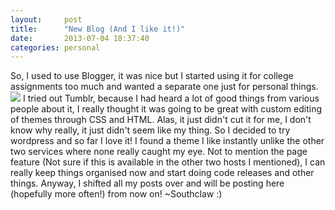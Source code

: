 ```yaml
---
layout:     post
title:      "New Blog (And I like it!)"
date:       2013-07-04 18:37:40
categories: personal
---
```

So, I used to use Blogger, it was nice but I started using it for college assignments too much and wanted a separate one just for personal things. ![](http://upload.wikimedia.org/wikipedia/commons/c/ca/Wordpress-logo.png) I tried out Tumblr, because I had heard a lot of good things from various people about it, I really thought it was going to be great with custom editing of themes through CSS and HTML. Alas, it just didn't cut it for me, I don't know why really, it just didn't seem like my thing. So I decided to try wordpress and so far I love it! I found a theme I like instantly unlike the other two services where none really caught my eye. Not to mention the page feature (Not sure if this is available in the other two hosts I mentioned), I can really keep things organised now and start doing code releases and other things. Anyway, I shifted all my posts over and will be posting here (hopefully more often!) from now on! ~Southclaw :)

